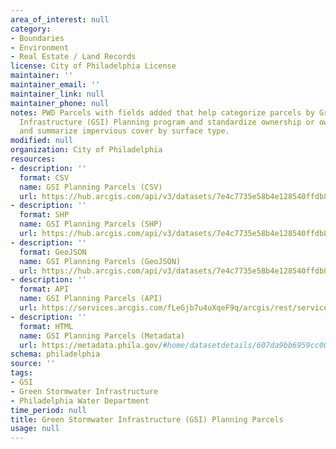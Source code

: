 ```yaml
---
area_of_interest: null
category:
- Boundaries
- Environment
- Real Estate / Land Records
license: City of Philadelphia License
maintainer: ''
maintainer_email: ''
maintainer_link: null
maintainer_phone: null
notes: PWD Parcels with fields added that help categorize parcels by Green Stormwater
  Infrastructure (GSI) Planning program and standardize ownership or ownership category
  and summarize impervious cover by surface type.
modified: null
organization: City of Philadelphia
resources:
- description: ''
  format: CSV
  name: GSI Planning Parcels (CSV)
  url: https://hub.arcgis.com/api/v3/datasets/7e4c7735e58b4e128540ffdb86f02ebe_0/downloads/data?format=csv&spatialRefId=3857&where=1%3D1
- description: ''
  format: SHP
  name: GSI Planning Parcels (SHP)
  url: https://hub.arcgis.com/api/v3/datasets/7e4c7735e58b4e128540ffdb86f02ebe_0/downloads/data?format=shp&spatialRefId=3857&where=1%3D1
- description: ''
  format: GeoJSON
  name: GSI Planning Parcels (GeoJSON)
  url: https://hub.arcgis.com/api/v3/datasets/7e4c7735e58b4e128540ffdb86f02ebe_0/downloads/data?format=geojson&spatialRefId=4326&where=1%3D1
- description: ''
  format: API
  name: GSI Planning Parcels (API)
  url: https://services.arcgis.com/fLeGjb7u4uXqeF9q/arcgis/rest/services/GSI_Planning_Parcels/FeatureServer/0/query?outFields=*&where=1%3D1
- description: ''
  format: HTML
  name: GSI Planning Parcels (Metadata)
  url: https://metadata.phila.gov/#home/datasetdetails/607da9bb6959cc001bf451b4/representationdetails/607da9d06959cc001bf451ce/
schema: philadelphia
source: ''
tags:
- GSI
- Green Stormwater Infrastructure
- Philadelphia Water Department
time_period: null
title: Green Stormwater Infrastructure (GSI) Planning Parcels
usage: null
---
```

